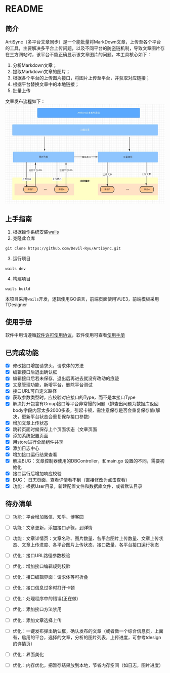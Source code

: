 # README

## 简介

ArtiSync（多平台文章同步）是一个能批量将MarkDown文章，上传至各个平台的工具，主要解决多平台上传问题，以及不同平台的防盗链机制，导致文章图片存在三方网站时，该平台不能正确显示该文章图片的问题。本工具核心如下：
1. 分析Markdown文章；
2. 提取Markdown文章的图片；
3. 根据各个平台的上传图片接口，将图片上传至平台，并获取对应链接；
4. 根据平台替换文章中的本地链接；
5. 批量上传

文章发布流程如下：
![文章发布流程](images/ArtiSync_Publish.jpg)

## 上手指南

1. 根据操作系统安装[wails](https://wails.io/zh-Hans/docs/gettingstarted/installation/)
2. 克隆此仓库

```shell
git clone https://github.com/Devil-Ryu/ArtiSync.git
```
3. 运行项目
```shell
wails dev
```
4. 构建项目
```shell
wails build
```
本项目采用`wails`开发，逻辑使用GO语言，前端页面使用VUE3，前端模板采用TDesigner

## 使用手册
软件中用请遵循[软件许可使用协议](https://github.com/Devil-Ryu/ArtiSync/blob/beta/AGREEMENT.md)，软件使用可查看[使用手册](https://github.com/Devil-Ryu/ArtiSync/blob/beta/manual.md)

## 已完成功能
- [X] 修改接口增加请求头，请求体的方法
- [X] 编辑接口后退出确认框
- [X] 编辑接口后若未保存，退出后再进去就没有改动的痕迹
- [X] 文章管理功能，新增平台，删除平台测试
- [X] 接口URL可自定义路径
- [X] 获取参数类型时，应校验对应接口的Type，而不是本接口Type
- [X] 解决打开包含有Group接口等平台非常慢的问题（排查出问题为数据库返回body字段内容太多2000多条，引起卡顿，需注意保存是否会重复保存值(解决，更新平台状态会重复保存接口参数)
- [X] 增加文章上传状态
- [X] 跳转页面时候保存上个页面状态（文章页面
- [X] 添加系统配置页面
- [X] 用store进行全局组件共享
- [X] 添加日志中心
- [X] 增加接口运行结果查看
- [X] 解决BUG：文章控制器使用的DBController，和main.go 设置的不同，需要初始化
- [X] 接口运行后增加响应校验
- [X] BUG： 日志页面，查看详情看不到（直接修改为点击查看）
- [X] 功能：根据User目录，新建配置文件和数据库文件，或者默认目录

## 待办清单
- [ ] 功能：平台增加微信、知乎、博客园
- [ ] 功能：文章更新，添加接口步骤，到详情
- [ ] 功能：文章详情页：文章名称、图片数量、各平台图片上传数量、文章上传状态、文章上传进度、各平台图片上传状态、接口数量、各平台接口运行状态
- [ ] 优化：接口URL路径参数校验
- [ ] 优化：增加接口编辑规则校验
- [ ] 优化：接口编辑界面：请求体等可折叠
- [ ] 优化：接口信息过多时打开卡顿
- [ ] 优化：处理程序中的错误(正在做)
- [ ] 优化：添加接口方法禁用
- [ ] 优化：添加文章选择上传
- [ ] 优化：一键发布弹出确认框，确认发布的文章（或者做一个综合信息页，上面有，启用的平台，选择的文章，分析的图片列表，上传进度，可参考tdesign的详情页）
- [ ] 优化：界面美化
- [ ] 优化：内存优化，把暂存结果放到本地，节省内存空间（如日志，图片进度）

